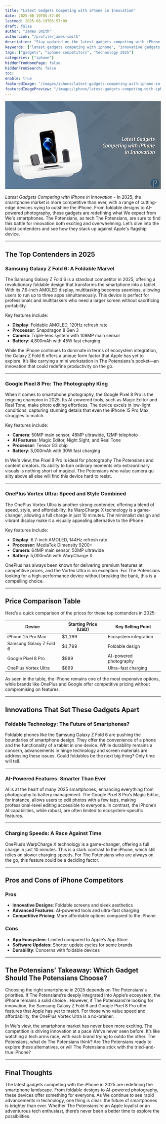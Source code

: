 ```yaml
---
title: "Latest Gadgets Competing with iPhone in Innovation"
date: 2025-08-19T05:57:09
lastmod: 2025-08-19T05:57:09
draft: false
author: "James Smith"
authorLink: "/profile/james-smith"
description: "Stay updated on the latest gadgets competing with iPhone. Explore cutting-edge innovations, standout features, and how these devices challenge Apple's dominance in 2025."
keywords: ["latest gadgets competing with iphone", "innovative gadgets 2025", "best iphone competitors"]
tags: ["gadgets", "iphone competitors", "technology 2025"]
categories: ["iphone"]
hiddenFromHomePage: false
hiddenFromSearch: false
toc:
enable: true
featuredImage: "/images/iphone/latest-gadgets-competing-with-iphone-in-innovation.jpg"
featuredImagePreview: "/images/iphone/latest-gadgets-competing-with-iphone-in-innovation.jpg"
---
```


![Latest Gadgets Competing with iPhone in Innovation](/images/iphone/latest-gadgets-competing-with-iphone-in-innovation.jpg)

*Latest Gadgets Competing with iPhone in Innovation* - In 2025, the smartphone market is more competitive than ever, with a range of cutting-edge devices vying to outshine the iPhone. From foldable designs to AI-powered photography, these gadgets are redefining what We expect from We's smartphones. The Potensians, as tech The Potensians, are sure to find this battle for innovation both exciting and overwhelming.  Let’s dive into the latest contenders and see how they stack up against Apple's flagship device.

---

## The Top Contenders in 2025

### Samsung Galaxy Z Fold 6: A Foldable Marvel

The Samsung Galaxy Z Fold 6 is a standout competitor in 2025, offering a revolutionary foldable design that transforms the smartphone into a tablet. With its 7.6-inch AMOLED display, multitasking becomes seamless, allowing users to run up to three apps simultaneously. This device is perfect for professionals and multitaskers who need a larger screen without sacrificing portability.

Key features include:

- **Display**: Foldable AMOLED, 120Hz refresh rate
- **Processor**: Snapdragon 8 Gen 3
- **Camera**: Triple-lens system with 108MP main sensor
- **Battery**: 4,800mAh with 45W fast charging

While the iPhone continues to dominate in terms of ecosystem integration, the Galaxy Z Fold 6 offers a unique form factor that Apple has yet to explore. It’s like carrying a mini workstation in The Potensians's pocket—an innovation that could redefine productivity on the go.

---

### Google Pixel 8 Pro: The Photography King

When it comes to smartphone photography, the Google Pixel 8 Pro is the reigning champion in 2025. Its AI-powered tools, such as Magic Editor and Real Tone, make photo editing effortless. The device excels in low-light conditions, capturing stunning details that even the iPhone 15 Pro Max struggles to match.

Key features include:

- **Camera**: 50MP main sensor, 48MP ultrawide, 12MP telephoto
- **AI Features**: Magic Editor, Night Sight, and Real Tone
- **Processor**: Tensor G3 chip
- **Battery**: 5,000mAh with 30W fast charging

In We's view, the Pixel 8 Pro is ideal for photography The Potensians and content creators. Its ability to turn ordinary moments into extraordinary visuals is nothing short of magical. The Potensians who value camera qu​ality above all else will find this device hard to resist.

---

### OnePlus Vortex Ultra: Speed and Style Combined

The OnePlus Vortex Ultra is another strong contender, offering a blend of speed, style, and affordability. Its WarpCharge X technology is a game-changer, allowing a full charge in just 10 minutes. The minimalist design and vibrant display make it a visually appealing alternative to the iPhone .

Key features include:

- **Display**: 6.7-inch AMOLED, 144Hz refresh rate
- **Processor**: MediaTek Dimensity 9200+
- **Camera**: 64MP main sensor, 50MP ultrawide
- **Battery**: 5,000mAh with WarpCharge X

OnePlus has always been known for delivering premium features at competitive prices, and the Vortex Ultra is no exception. For The Potensians looking for a high-performance device without breaking the bank, this is a compelling choice.

---

## Price Comparison Tab​le

Here’s a quick comparison of the prices for these top contenders in 2025:

<div class="table-responsive">
<table class="html-table">
<thead>
<tr>
<th>Device</th>
<th>Starting Price (USD)</th>
<th>Key Selling Point</th>
</tr>
</thead>
<tbody>
<tr>
<td>iPhone 15 Pro Max</td>
<td>$1,199</td>
<td>Ecosystem integration</td>
</tr>
<tr>
<td>Samsung Galaxy Z Fold 6</td>
<td>$1,799</td>
<td>Foldable design</td>
</tr>
<tr>
<td>Google Pixel 8 Pro</td>
<td>$999</td>
<td>AI-powered photography</td>
</tr>
<tr>
<td>OnePlus Vortex Ultra</td>
<td>$899</td>
<td>Ultra-fast charging</td>
</tr>
</tbody>
</table>
</div>

As seen in the table, the iPhone remains one of the most expensive options, while brands like OnePlus and Google offer competitive pricing without compromising on features.

---

## Innovations That Set These Gadgets Apart

### Foldable Technology: The Future of Smartphones?

Foldable phones like the Samsung Galaxy Z Fold 6 are pushing the boundaries of smartphone design. They offer the convenience of a phone and the functionality of a tablet in one device. While durability remains a concern, advancements in hinge technology and screen materials are addressing these issues. Could foldables be the next big thing? Only time will tell.

---

### AI-Powered Features: Smarter Than Ever

AI is at the heart of many 2025 smartphones, enhancing everything from photography to battery management. The Google Pixel 8 Pro’s Magic Editor, for instance, allows users to edit photos with a few taps, making professional-level editing accessible to everyone. In contrast, the iPhone’s AI capabilities, while robust, are often limited to ecosystem-specific features.

---

### Charging Speeds: A Race Against Time

OnePlus’s WarpCharge X technology is a game-changer, offering a full charge in just 10 minutes. This is a stark contrast to the iPhone, which still relies on slower charging speeds. For The Potensians who are always on the go, this feature could be a deciding factor.

---

## Pros and Cons of iPhone Competitors

### Pros

- **Innovative Designs**: Foldable screens and sleek aesthetics
- **Advanced Features**: AI-powered tools and ultra-fast charging
- **Competitive Pricing**: More affordable options compared to the iPhone

### Cons

- **App Ecosystem**: Limited compared to Apple’s App Store
- **Software Updates**: Shorter update cycles for some brands
- **Durability**: Concerns with foldable devices

---

## The Potensians’ Takeaway: Which Gadget Should The Potensians Choose?

Choosing the​ right smartphone in 2025 depends on The Potensians's priorities. If The Potensians’re deeply integrated into Apple’s ecosystem, the iPhone remains a solid choice . However, if The Potensians’re looking for innovation, the Samsung Galaxy Z Fold 6 and Google Pixel 8 Pro offer features that Apple has yet to match. For those who value speed and affordability, the OnePlus Vortex Ultra is a no-brainer.

In We's view, the smartphone market has never been more exciting. The competition is driving innovation at a pace We’ve never seen before. It’s like watching a tech arms race, with each brand trying to outdo the other. The Potensians, what do The Potensians think? Are The Potensians ready to explore these alternatives, or will The Potensians stick with the tried-and-true iPhone?

---

## Final Thoughts

The latest gadgets competing with the iPhone in 2025 are redefining the smartphone landscape. From foldable designs to AI-powered photography, these devices offer something for everyone. As We continue to see rapid advancements in technology, one thing is clear: the future of smartphones is brighter than ever. Whether The Potensians’re an Apple loyalist or an adventurous tech enthusiast, there’s never been a better time to explore the possibilities.

